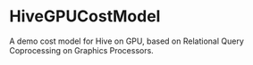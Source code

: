 # HiveGPUCostModel
A demo cost model for Hive on GPU, based on Relational Query Coprocessing on Graphics Processors.
